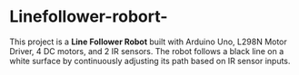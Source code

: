 # Linefollower-robort-
This project is a **Line Follower Robot** built with Arduino Uno, L298N Motor Driver, 4 DC motors, and 2 IR sensors.   The robot follows a black line on a white surface by continuously adjusting its path based on IR sensor inputs.
